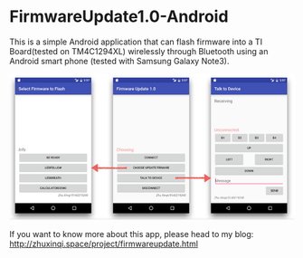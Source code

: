 # FirmwareUpdate1.0-Android
This is a simple Android application that can flash firmware into a TI Board(tested on TM4C1294XL) wirelessly through Bluetooth using an Android smart phone (tested with Samsung Galaxy Note3).

<img src="images/firmwareupdate2.jpg" alt="firmpare update 2">

If you want to know more about this app, please head to my blog: <a href="http://zhuxinqi.space/project/firmwareupdate.html" class="_blank">http://zhuxinqi.space/project/firmwareupdate.html</a>
